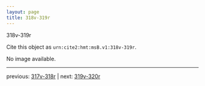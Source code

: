 ```yaml
---
layout: page
title: 318v-319r
---
```


318v-319r

Cite this object as `urn:cite2:hmt:msB.v1:318v-319r`.

No image available. 



---

previous: [317v-318r](../317v-318r/) | next: [319v-320r](../319v-320r/)
